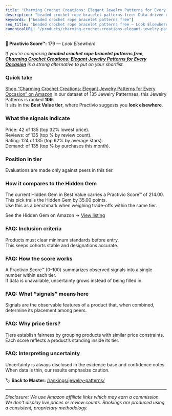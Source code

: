 ```yaml
---
title: "Charming Crochet Creations: Elegant Jewelry Patterns for Every Occasion"
description: "beaded crochet rope bracelet patterns free: Data-driven ranking using the Practivio Score™. Positioned by quality, value, demand, findability, momentum."
keywords: ["beaded crochet rope bracelet patterns free"]
seo_title: "beaded crochet rope bracelet patterns free — Look Elsewhere (2025)"
canonicalURL: "/products/charming-crochet-creations-elegant-jewelry-patterns-for-every-occasion-B0F4NLSV71/"
---
```


**🚫 Practivio Score™:** 179 — _Look Elsewhere_


*If you're comparing **beaded crochet rope bracelet patterns free**, **[Charming Crochet Creations: Elegant Jewelry Patterns for Every Occasion](https://www.amazon.com/dp/B0F4NLSV71?tag=practivio-20)** is a strong alternative to put on your shortlist.*
### Quick take
[Shop “Charming Crochet Creations: Elegant Jewelry Patterns for Every Occasion” on Amazon](https://www.amazon.com/dp/B0F4NLSV71?tag=practivio-20)
In our dataset of 135 Jewelry Patternses, this Jewelry Patterns is ranked **109**.  
It sits in the **Best Value tier**, where Practivio suggests you **look elsewhere**.

### What the signals indicate
Price: 42 of 135 (top 32% lowest price).  
Reviews:  of 135 (top % by review count).  
Rating: 124 of 135 (top 92% by average stars).  
Demand:  of 135 (top % by purchases this month).

### Position in tier
Evaluations are made only against peers in this tier.

### How it compares to the Hidden Gem
The current Hidden Gem in Best Value carries a Practivio Score™ of 214.00.  
This pick trails the Hidden Gem by 35.00 points.  
Use this as a benchmark when weighing trade-offs within the same tier.  

See the Hidden Gem on Amazon → [View listing](https://www.amazon.com/dp/B093FGF24C?tag=practivio-20)

### FAQ: Inclusion criteria
Products must clear minimum standards before entry.  
This keeps cohorts stable and designations accurate.

### FAQ: How the score works
A Practivio Score™ (0–100) summarizes observed signals into a single number within each tier.  
If data is unavailable, uncertainty grows instead of being filled in.

### FAQ: What “signals” means here
Signals are the observable features of a product that, when combined, determine its placement among peers.

### FAQ: Why price tiers?
Tiers establish fairness by grouping products with similar price constraints.  
Each score reflects a product’s standing inside its tier.

### FAQ: Interpreting uncertainty
Uncertainty is always disclosed in the evidence base and confidence notes.  
When data is thin, our results emphasize caution.


🏷️ **Back to Master:** [/rankings/jewelry-patterns/](/rankings/jewelry-patterns/)

---
_Disclosure: We use Amazon affiliate links which may earn a commission. We don’t display live prices or review counts. Rankings are produced using a consistent, proprietary methodology._
